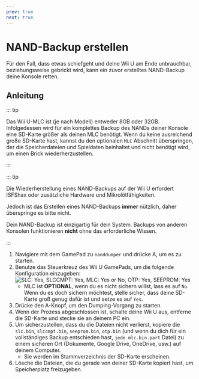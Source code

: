 ```yaml
---
prev: true
next: true
---
```


# NAND-Backup erstellen

Für den Fall, dass etwas schiefgeht und deine Wii U am Ende unbrauchbar, beziehungsweise gebrickt wird, kann ein zuvor erstelltes NAND-Backup deine Konsole retten.

## Anleitung

::: tip

Das Wii U-MLC ist (je nach Modell) entweder 8GB oder 32GB. Infolgedessen wird für ein komplettes Backup des NANDs deiner Konsole eine SD-Karte größer als deinen MLC benötigt. Wenn du keine ausreichend große SD-Karte hast, kannst du den optionalen `MLC` Abschnitt überspringen, der die Speicherdateien und Spieldaten beinhaltet und nicht benötigt wird, um einen Brick wiederherzustellen.

:::

::: tip

Die Wiederherstellung eines NAND-Backups auf der Wii U erfordert ISFShax oder zusätzliche Hardware und Mikrolötfähigkeiten.

Jedoch ist das Erstellen eines NAND-Backups **immer** nützlich, daher überspringe es bitte nicht.

Dein NAND-Backup ist einzigartig für dein System. Backups von anderen Konsolen funktionieren **nicht** ohne das erforderliche Wissen.

:::

1. Navigiere mit dem GamePad zu `nanddumper` und drücke A, um es zu starten.
2. Benutze das Steuerkreuz des Wii U GamePads, um die folgende Konfiguration einzugeben:
   ![SLC: Yes, SLCCMPT: Yes, MLC: Yes or No, OTP: Yes, SEEPROM: Yes](/assets/img/guide/NAND.png)
   - MLC ist **OPTIONAL**, wenn du es nicht sichern willst, lass es auf `No`. Wenn du es doch sichern möchtest, stelle sicher, dass deine SD-Karte groß genug dafür ist und setze es auf `Yes`.
3. Drücke den A-Knopf, um den Dumping-Vorgang zu starten.
4. Wenn der Prozess abgeschlossen ist, schalte deine Wii U aus, entferne die SD-Karte und stecke sie an deinem PC ein.
5. Um sicherzustellen, dass du die Dateien nicht verlierst, kopiere die `slc.bin`, `slccmpt.bin`, `seeprom.bin`, `otp.bin` (und wenn du dich für ein vollständiges Backup entschieden hast, `jede mlc.bin.part` Datei) zu einem sicheren Ort (Dokumente, Google Drive, OneDrive, usw.) auf deinem Computer.
   - Sie werden im Stammverzeichnis der SD-Karte erscheinen.
6. Lösche die Dateien, die du gerade von deiner SD-Karte kopiert hast, um Speicherplatz freizugeben.

